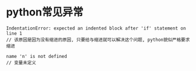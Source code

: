 # python常见异常

```
IndentationError: expected an indented block after 'if' statement on line 1
// 该原因是因为没有缩进的原因, 只要给与缩进就可以解决这个问题, python貌似严格要求缩进
```

```
name 'n' is not defined
// 变量未定义
```